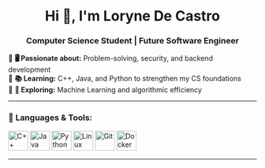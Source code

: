 <h1 align="center">Hi 👋, I'm Loryne De Castro</h1>
<h3 align="center">Computer Science Student | Future Software Engineer</h3>

🔹 **🖥️ Passionate about:** Problem-solving, security, and backend development  
🔹 **📚 Learning:** C++, Java, and Python to strengthen my CS foundations  
🔹 **🤖 Exploring:** Machine Learning and algorithmic efficiency  

---

### 🚀 **Languages & Tools:**  
<p align="left">
  <img src="https://cdn.jsdelivr.net/gh/devicons/devicon/icons/cplusplus/cplusplus-original.svg" alt="C++" width="40" height="40"/>
  <img src="https://cdn.jsdelivr.net/gh/devicons/devicon/icons/java/java-original.svg" alt="Java" width="40" height="40"/>
  <img src="https://cdn.jsdelivr.net/gh/devicons/devicon/icons/python/python-original.svg" alt="Python" width="40" height="40"/>
  <img src="https://cdn.jsdelivr.net/gh/devicons/devicon/icons/linux/linux-original.svg" alt="Linux" width="40" height="40"/>
  <img src="https://cdn.jsdelivr.net/gh/devicons/devicon/icons/git/git-original.svg" alt="Git" width="40" height="40"/>
  <img src="https://cdn.jsdelivr.net/gh/devicons/devicon/icons/docker/docker-original.svg" alt="Docker" width="40" height="40"/>
</p>

---
